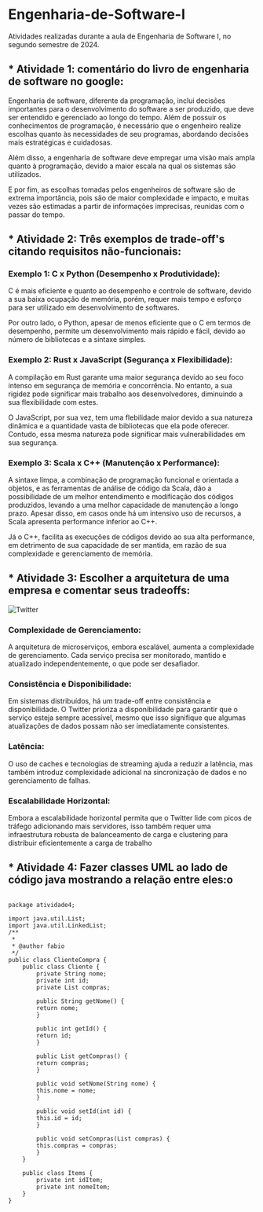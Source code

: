 # Engenharia-de-Software-I
Atividades realizadas durante a aula de Engenharia de Software I, no segundo semestre de 2024.



<h2>* Atividade 1: comentário do livro de engenharia de software no google:</h2>

Engenharia de software, diferente da programação, inclui decisões importantes para o desenvolvimento do software a ser produzido, que deve ser entendido e gerenciado ao longo do tempo. Além de possuir os conhecimentos de programação, é necessário que o engenheiro realize escolhas quanto às necessidades de seu programas, abordando decisões mais estratégicas e cuidadosas.

Além disso, a engenharia de software deve empregar uma visão mais ampla quanto à programação, devido a maior escala na qual os sistemas são utilizados.

E por fim, as escolhas tomadas pelos engenheiros de software são de extrema importância, pois são de maior complexidade e impacto, e muitas vezes são estimadas a partir de informações imprecisas, reunidas com o passar do tempo.



<h2>* Atividade 2: Três exemplos de trade-off's citando requisitos não-funcionais:</h2>

<h3>Exemplo 1: C x Python (Desempenho x Produtividade):</h3>

C é mais eficiente e quanto ao desempenho e controle de software, devido a sua baixa ocupação de memória, porém, requer mais tempo e esforço para ser utilizado em desenvolvimento de softwares.

Por outro lado, o Python, apesar de menos eficiente que o C em termos de desempenho, permite um desenvolvimento mais rápido e fácil, devido ao número de bibliotecas e a sintaxe simples.

<h3>Exemplo 2: Rust x JavaScript (Segurança x Flexibilidade):</h3>

A compilação em Rust garante uma maior segurança devido ao seu foco intenso em segurança de memória e concorrência. No entanto, a sua rigidez pode significar mais trabalho aos desenvolvedores, diminuindo a sua flexibilidade com estes.

O JavaScript, por sua vez, tem uma flebilidade maior devido a sua natureza dinâmica e a quantidade vasta de bibliotecas que ela pode oferecer. Contudo, essa mesma natureza pode significar mais vulnerabilidades em sua segurança.

<h3>Exemplo 3: Scala x C++ (Manutenção x Performance):</h3>

A sintaxe limpa, a combinação de programação funcional e orientada a objetos, e as ferramentas de análise de código da Scala, dão a possibilidade de um melhor entendimento e modificação dos códigos produzidos, levando a uma melhor capacidade de manutenção a longo prazo. Apesar disso, em casos onde há um intensivo uso de recursos, a Scala apresenta performance inferior ao C++.

Já o C++, facilita as execuções de códigos devido ao sua alta performance, em detrimento de sua capacidade de ser mantida, em razão de sua complexidade e gerenciamento de memória.



<h2>* Atividade 3: Escolher a arquitetura de uma empresa e comentar seus tradeoffs:</h2>

![Twitter](https://github.com/llWinter1z/Engenharia-de-Software-I/blob/main/Twitter_System_Design.png?raw=true)

<h3>Complexidade de Gerenciamento:</h3>

A arquitetura de microserviços, embora escalável, aumenta a complexidade de gerenciamento. Cada serviço precisa ser monitorado, mantido e atualizado independentemente, o que pode ser desafiador.

<h3>Consistência e Disponibilidade:</h3>

Em sistemas distribuídos, há um trade-off entre consistência e disponibilidade. O Twitter prioriza a disponibilidade para garantir que o serviço esteja sempre acessível, mesmo que isso signifique que algumas atualizações de dados possam não ser imediatamente consistentes.

<h3>Latência:</h3>

O uso de caches e tecnologias de streaming ajuda a reduzir a latência, mas também introduz complexidade adicional na sincronização de dados e no gerenciamento de falhas.

<h3>Escalabilidade Horizontal:</h3>

Embora a escalabilidade horizontal permita que o Twitter lide com picos de tráfego adicionando mais servidores, isso também requer uma infraestrutura robusta de balanceamento de carga e clustering para distribuir eficientemente a carga de trabalho



<h2>* Atividade 4: Fazer classes UML ao lado de código java mostrando a relação entre eles:o</h2>

<pre>
<code>
package atividade4;

import java.util.List;
import java.util.LinkedList;
/**
 *
 * @author fabio
 */
public class ClienteCompra {
    public class Cliente {
        private String nome;
        private int id;
        private List<Items> compras;

        public String getNome() {
        return nome;
        }

        public int getId() {
        return id;
        }

        public List<Items> getCompras() {
        return compras;
        }

        public void setNome(String nome) {
        this.nome = nome;
        }

        public void setId(int id) {
        this.id = id;
        }

        public void setCompras(List<Items> compras) {
        this.compras = compras;
        }
    }
    
    public class Items {
        private int idItem;
        private int nomeItem;
    }
}
</code>
</pre>
